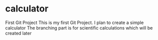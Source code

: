 # calculator
First Git Project
This is my first Git Project. I plan to create a simple calculator
The branching part is for scientific calculations which will be created later
